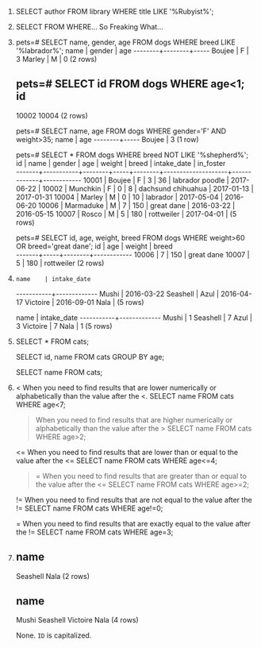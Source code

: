 1.  SELECT author
    FROM library
    WHERE title LIKE '%Rubyist%';

2.  SELECT FROM WHERE... So Freaking What...

3.  pets=# SELECT name, gender, age FROM dogs WHERE breed LIKE '%labrador%';
      name  | gender | age
    --------+--------+-----
     Boujee | F      |   3
     Marley | M      |   0
    (2 rows)

    pets=# SELECT id FROM dogs WHERE age<1;
      id   
    -------
     10002
     10004
    (2 rows)

    pets=# SELECT name, age FROM dogs WHERE gender='F' AND weight>35;
      name  | age
    --------+-----
     Boujee |   3
    (1 row)

    pets=# SELECT * FROM dogs WHERE breed NOT LIKE '%shepherd%';
      id   |   name    | gender | age | weight |       breed        | intake_date | in_foster  
    -------+-----------+--------+-----+--------+--------------------+-------------+------------
     10001 | Boujee    | F      |   3 |     36 | labrador poodle    | 2017-06-22  |
     10002 | Munchkin  | F      |   0 |      8 | dachsund chihuahua | 2017-01-13  | 2017-01-31
     10004 | Marley    | M      |   0 |     10 | labrador           | 2017-05-04  | 2016-06-20
     10006 | Marmaduke | M      |   7 |    150 | great dane         | 2016-03-22  | 2016-05-15
     10007 | Rosco     | M      |   5 |    180 | rottweiler         | 2017-04-01  |
    (5 rows)

    pets=# SELECT id, age, weight, breed FROM dogs WHERE weight>60 OR breed='great dane';
      id   | age | weight |   breed    
    -------+-----+--------+------------
     10006 |   7 |    150 | great dane
     10007 |   5 |    180 | rottweiler
    (2 rows)

4.     name    | intake_date
    -----------+-------------
     Mushi     | 2016-03-22
     Seashell  |
     Azul      | 2016-04-17
     Victoire  | 2016-09-01
     Nala      |
    (5 rows)

    name    | intake_date
     -----------+-------------
      Mushi     | 1
      Seashell  | 7
      Azul      | 3
      Victoire  | 7
      Nala      | 1
     (5 rows)

5.  SELECT * FROM cats;

    SELECT id, name FROM cats GROUP BY age;

    SELECT name FROM cats;

6.  < When you need to find results that are lower numerically or alphabetically than the value after the <.
    SELECT name FROM cats WHERE age<7;

    > When you need to find results that are higher numerically or alphabetically than the value after the >
    SELECT name FROM cats WHERE age>2;

    <= When you need to find results that are lower than or equal to the value after the <=
    SELECT name FROM cats WHERE age<=4;

    >= When you need to find results that are greater than or equal to the value after the <=
    SELECT name FROM cats WHERE age>=2;

    != When you need to find results that are not equal to the value after the !=
    SELECT name FROM cats WHERE age!=0;

    = When you need to find results that are exactly equal to the value after the !=
    SELECT name FROM cats WHERE age=3;


7.  name
     ------------------------
      Seashell
      Nala
     (2 rows)

     name
      ------------------------
       Mushi
       Seashell
       Victoire
       Nala
      (4 rows)

      None. `ID` is capitalized.
